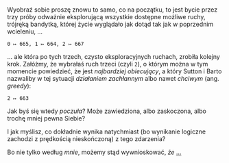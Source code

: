 <!-- -*- coding: utf-8 -*- --> <br>

Wyobraź sobie proszę znowu to samo, co na początku, to jest bycie przez trzy próby odważnie
eksplorującą wszystkie dostępne możliwe ruchy, trójręką bandytką, której życie wyglądało jak dotąd
tak jak w poprzednim wcieleniu, ...

`0 ↦ 665, 1 ↦ 664, 2 ↦ 667`

... ale która po tych trzech, czysto eksploracyjnych ruchach, zrobiła kolejny krok. Załóżmy, że
wybrałaś ruch trzeci (czyli `2`), o którym można w tym momencie powiedzieć, że jest *najbardziej
obiecujący*, a który Sutton i Barto nazwaliby w tej sytuacji *działaniem zachłannym* albo nawet
*chciwym* (ang. *greedy*):

`2 ↦ 663`

Jak byś się wtedy *poczuła*? Może zawiedziona, albo zaskoczona, albo trochę mniej pewna Siebie?

I jak myślisz, co dokładnie wynika natychmiast (bo wynikanie logiczne zachodzi z prędkością
nieskończoną) z tego zdarzenia?

Bo nie tylko według *mnie*, możemy stąd wywnioskować, *że* [...](R_42_4.md)
